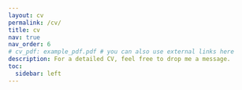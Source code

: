 ```yaml
---
layout: cv
permalink: /cv/
title: cv
nav: true
nav_order: 6
# cv_pdf: example_pdf.pdf # you can also use external links here
description: For a detailed CV, feel free to drop me a message.
toc:
  sidebar: left
---
```

